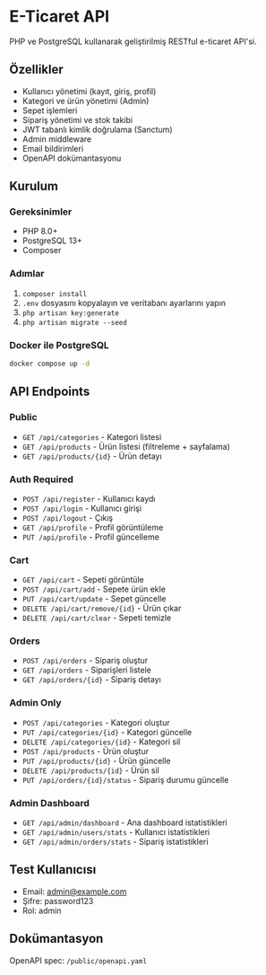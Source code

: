 # E-Ticaret API

PHP ve PostgreSQL kullanarak geliştirilmiş RESTful e-ticaret API'si.

## Özellikler

- Kullanıcı yönetimi (kayıt, giriş, profil)
- Kategori ve ürün yönetimi (Admin)
- Sepet işlemleri
- Sipariş yönetimi ve stok takibi
- JWT tabanlı kimlik doğrulama (Sanctum)
- Admin middleware
- Email bildirimleri
- OpenAPI dokümantasyonu

## Kurulum

### Gereksinimler
- PHP 8.0+
- PostgreSQL 13+
- Composer

### Adımlar
1. `composer install`
2. `.env` dosyasını kopyalayın ve veritabanı ayarlarını yapın
3. `php artisan key:generate`
4. `php artisan migrate --seed`

### Docker ile PostgreSQL
```bash
docker compose up -d
```

## API Endpoints

### Public
- `GET /api/categories` - Kategori listesi
- `GET /api/products` - Ürün listesi (filtreleme + sayfalama)
- `GET /api/products/{id}` - Ürün detayı

### Auth Required
- `POST /api/register` - Kullanıcı kaydı
- `POST /api/login` - Kullanıcı girişi
- `POST /api/logout` - Çıkış
- `GET /api/profile` - Profil görüntüleme
- `PUT /api/profile` - Profil güncelleme

### Cart
- `GET /api/cart` - Sepeti görüntüle
- `POST /api/cart/add` - Sepete ürün ekle
- `PUT /api/cart/update` - Sepet güncelle
- `DELETE /api/cart/remove/{id}` - Ürün çıkar
- `DELETE /api/cart/clear` - Sepeti temizle

### Orders
- `POST /api/orders` - Sipariş oluştur
- `GET /api/orders` - Siparişleri listele
- `GET /api/orders/{id}` - Sipariş detayı

### Admin Only
- `POST /api/categories` - Kategori oluştur
- `PUT /api/categories/{id}` - Kategori güncelle
- `DELETE /api/categories/{id}` - Kategori sil
- `POST /api/products` - Ürün oluştur
- `PUT /api/products/{id}` - Ürün güncelle
- `DELETE /api/products/{id}` - Ürün sil
- `PUT /api/orders/{id}/status` - Sipariş durumu güncelle

### Admin Dashboard
- `GET /api/admin/dashboard` - Ana dashboard istatistikleri
- `GET /api/admin/users/stats` - Kullanıcı istatistikleri
- `GET /api/admin/orders/stats` - Sipariş istatistikleri

## Test Kullanıcısı
- Email: admin@example.com
- Şifre: password123
- Rol: admin

## Dokümantasyon
OpenAPI spec: `/public/openapi.yaml`
